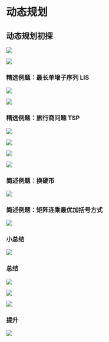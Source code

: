 # 动态规划

## 动态规划初探

![](dp1.jpg)

![](dp2.jpg)

### 精选例题：最长单增子序列 LIS

![](dp3.jpg)

![](dp4.jpg)

### 精选例题：旅行商问题 TSP

![](dp5.jpg)

![](dp6.jpg)

![](dp7.jpg)

![](dp8.jpg)

### 简述例题：换硬币

![](dp9.jpg)

### 简述例题：矩阵连乘最优加括号方式

![](dp10.jpg)

### 小总结

![](dp11.jpg)

### 总结

![](dp12.jpg)

![](dp13.jpg)

![](dp14.jpg)

### 提升

![](dp15.jpg)